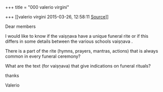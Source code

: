 +++
title = "000 valerio virgini"

+++
[[valerio virgini	2015-03-26, 12:58:11 [Source](https://groups.google.com/g/samskrita/c/bY99uj4DdB0)]]



Dear members  
  
I would like to know if the vaiṣṇava have a unique funeral rite or if this differs in some details between the various schools vaiṣṇava .  
  
There is a part of the rite (hymns, prayers, mantras, actions) that is always common in every funeral ceremony?  
  
What are the text (for vaiṣṇava) that give indications on funeral rituals?  
  

thanks  

Valerio  

